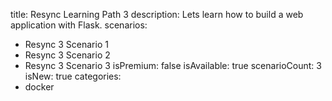 title: Resync Learning Path 3
description: Lets learn how to build a web application with Flask.
scenarios: 
  - Resync 3 Scenario 1
  - Resync 3 Scenario 2
  - Resync 3 Scenario 3
isPremium: false
isAvailable: true
scenarioCount: 3
isNew: true
categories: 
  - docker
